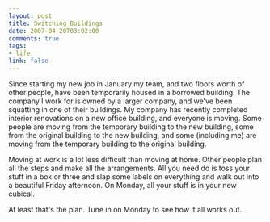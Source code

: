 ```yaml
--- 
layout: post
title: Switching Buildings
date: 2007-04-20T03:02:00
comments: true
tags:
- life
link: false
---
```

Since starting my new job in January my team, and two floors worth of other people, have been temporarily housed in a borrowed building.  The company I work for is owned by a larger company, and we've been squatting in one of their buildings.  My company has recently completed interior renovations on a new office building, and everyone is moving.  Some people are moving from the temporary building to the new building, some from the original building to the new building, and some (including me) are moving from the temporary building to the original building.

Moving at work is a lot less difficult than moving at home.  Other people plan all the steps and make all the arrangements.  All you need do is toss your stuff in a box or three and slap some labels on everything and walk out into a beautiful Friday afternoon.  On Monday, all your stuff is in your new cubical.

At least that's the plan.  Tune in on Monday to see how it all works out.
